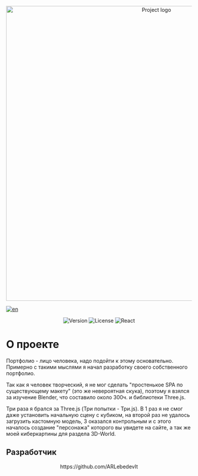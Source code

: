 <p align="center">
      <img src="https://i.ibb.co/VqHsF92/Portfolio-Project.jpg" alt="Project logo"  width="800">
</p>

[![en](https://img.shields.io/badge/lang-EN-lightgrey)](https://github.com/ARLebedevIt/Portfolio/blob/master/README.en.md)

<p align="center">
   <img src="https://img.shields.io/badge/version-v1.0-blue" alt="Version">
   <img src="https://img.shields.io/badge/%20license-MIT-green" alt="License">
   <img src="https://img.shields.io/badge/React-grey" alt="React">
</p>

# О проекте
<p>Портфолио - лицо человека, надо подойти к этому основательно. Примерно с такими мыслями я начал разработку своего собственного портфолио.</p>
<p>Так как я человек творческий, я не мог сделать "простенькое SPA по существующему макету" (это же невероятная скука), поэтому я взялся за изучение Blender, что составило около 300ч. и библиотеки Three.js.</p>
<p>Три раза я брался за Three.js (Три попытки - Три.js). В 1 раз я не смог даже установить начальную сцену с кубиком, на второй раз не удалось загрузить кастомную модель, 3 оказался контрольным и с этого началось создание "персонажа" которого вы увидете на сайте, а так же моей киберкартины для раздела 3D-World.</p>

## Разработчик
<p align='center'>https://github.com/ARLebedevIt</p>
